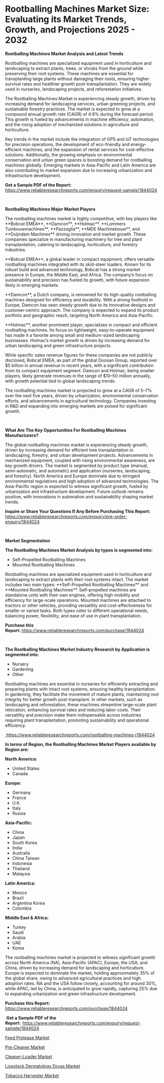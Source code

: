 <p><h1>Rootballing Machines Market Size: Evaluating its Market Trends, Growth, and Projections 2025 - 2032</h1></p><p><strong>Rootballing Machines Market Analysis and Latest Trends</strong></p>
<p><p>Rootballing machines are specialized equipment used in horticulture and landscaping to extract plants, trees, or shrubs from the ground while preserving their root systems. These machines are essential for transplanting large plants without damaging their roots, ensuring higher survival rates and healthier growth post-transplantation. They are widely used in nurseries, landscaping projects, and reforestation initiatives.</p><p>The Rootballing Machines Market is experiencing steady growth, driven by increasing demand for landscaping services, urban greening projects, and sustainable forestry practices. The market is expected to grow at a compound annual growth rate (CAGR) of 4.9% during the forecast period. This growth is fueled by advancements in machine efficiency, automation, and the rising adoption of mechanized solutions in agriculture and horticulture.</p><p>Key trends in the market include the integration of GPS and IoT technologies for precision operations, the development of eco-friendly and energy-efficient machines, and the expansion of rental services for cost-effective solutions. Additionally, the growing emphasis on environmental conservation and urban green spaces is boosting demand for rootballing machines globally. Emerging markets in Asia-Pacific and Latin America are also contributing to market expansion due to increasing urbanization and infrastructure development.</p></p>
<p><strong>Get a Sample PDF of the Report:&nbsp;</strong> <a href="https://www.reliableresearchreports.com/enquiry/request-sample/1844024?utm_campaign=8&utm_medium=2&utm_source=Github&utm_content=ia&utm_term=21012025&utm_id=rootballing-machines">https://www.reliableresearchreports.com/enquiry/request-sample/1844024</a></p>
<p>&nbsp;</p>
<p><strong>Rootballing Machines Major Market Players</strong></p>
<p><p>The rootballing machines market is highly competitive, with key players like **Bobcat EMEA**, **Damcon**, **Holmac**, **Lommers Tuinbouwmachines**, **Pazzaglia**, **MDE Machinebouw**, and **Duijndam Machines** driving innovation and market growth. These companies specialize in manufacturing machinery for tree and plant transplantation, catering to landscaping, horticulture, and forestry industries.</p><p>**Bobcat EMEA**, a global leader in compact equipment, offers versatile rootballing machines integrated with its skid-steer loaders. Known for its robust build and advanced technology, Bobcat has a strong market presence in Europe, the Middle East, and Africa. The company’s focus on sustainability and precision has fueled its growth, with future expansion likely in emerging markets.</p><p>**Damcon**, a Dutch company, is renowned for its high-quality rootballing machines designed for efficiency and durability. With a strong foothold in Europe, Damcon has seen steady growth due to its innovative designs and customer-centric approach. The company is expected to expand its product portfolio and geographic reach, targeting North America and Asia-Pacific.</p><p>**Holmac**, another prominent player, specializes in compact and efficient rootballing machines. Its focus on lightweight, easy-to-operate equipment has made it a favorite among small and medium-sized landscaping businesses. Holmac’s market growth is driven by increasing demand for urban landscaping and green infrastructure projects.</p><p>While specific sales revenue figures for these companies are not publicly disclosed, Bobcat EMEA, as part of the global Doosan Group, reported over $5 billion in annual revenue in recent years, with a significant contribution from its compact equipment segment. Damcon and Holmac, being smaller players, likely generate revenues in the range of $10–50 million annually, with growth potential tied to global landscaping trends.</p><p>The rootballing machines market is projected to grow at a CAGR of 5–7% over the next five years, driven by urbanization, environmental conservation efforts, and advancements in agricultural technology. Companies investing in R&D and expanding into emerging markets are poised for significant growth.</p></p>
<p>&nbsp;</p>
<p><strong>What Are The Key Opportunities For Rootballing Machines Manufacturers?</strong></p>
<p><p>The global rootballing machines market is experiencing steady growth, driven by increasing demand for efficient tree transplantation in landscaping, forestry, and urban development projects. Advancements in mechanized equipment, coupled with rising environmental awareness, are key growth drivers. The market is segmented by product type (manual, semi-automatic, and automatic) and application (nurseries, landscaping, and forestry). North America and Europe dominate due to stringent environmental regulations and high adoption of advanced technologies. The Asia-Pacific region is expected to witness significant growth, fueled by urbanization and infrastructure development. Future outlook remains positive, with innovations in automation and sustainability shaping market trends.</p></p>
<p><strong>Inquire or Share Your Questions If Any Before Purchasing This Report:</strong> <a href="https://www.reliableresearchreports.com/enquiry/pre-order-enquiry/1844024?utm_campaign=8&utm_medium=2&utm_source=Github&utm_content=ia&utm_term=21012025&utm_id=rootballing-machines">https://www.reliableresearchreports.com/enquiry/pre-order-enquiry/1844024</a></p>
<p>&nbsp;</p>
<p><strong>Market Segmentation</strong></p>
<p><strong>The Rootballing Machines Market Analysis by types is segmented into:</strong></p>
<p><ul><li>Self-Propelled Rootballing Machines</li><li>Mounted Rootballing Machines</li></ul></p>
<p><p>Rootballing machines are specialized equipment used in horticulture and landscaping to extract plants with their root systems intact. The market includes two main types: **Self-Propelled Rootballing Machines** and **Mounted Rootballing Machines**. Self-propelled machines are standalone units with their own engines, offering high mobility and efficiency for large-scale operations. Mounted machines are attached to tractors or other vehicles, providing versatility and cost-effectiveness for smaller or varied tasks. Both types cater to different operational needs, balancing power, flexibility, and ease of use in plant transplantation.</p></p>
<p><strong>Purchase this Report:&nbsp;</strong><a href="https://www.reliableresearchreports.com/purchase/1844024?utm_campaign=8&utm_medium=2&utm_source=Github&utm_content=ia&utm_term=21012025&utm_id=rootballing-machines">https://www.reliableresearchreports.com/purchase/1844024</a></p>
<p>&nbsp;</p>
<p><strong>The Rootballing Machines Market Industry Research by Application is segmented into:</strong></p>
<p><ul><li>Nursery</li><li>Gardening</li><li>Other</li></ul></p>
<p><p>Rootballing machines are essential in nurseries for efficiently extracting and preparing plants with intact root systems, ensuring healthy transplantation. In gardening, they facilitate the movement of mature plants, maintaining root integrity for better growth post-transplant. In other markets, such as landscaping and reforestation, these machines streamline large-scale plant relocation, enhancing survival rates and reducing labor costs. Their versatility and precision make them indispensable across industries requiring plant transplantation, promoting sustainability and operational efficiency.</p></p>
<p><a href="https://www.reliableresearchreports.com/rootballing-machines-r1844024?utm_campaign=8&utm_medium=2&utm_source=Github&utm_content=ia&utm_term=21012025&utm_id=rootballing-machines">&nbsp;https://www.reliableresearchreports.com/rootballing-machines-r1844024</a></p>
<p><strong>In terms of Region, the Rootballing Machines Market Players available by Region are:</strong></p>
<p>
    <p> <strong> North America: </strong>
        <ul>
            <li>United States</li>
            <li>Canada</li>
        </ul>
        </p> 
    <p> <strong> Europe: </strong>
        <ul>
            <li>Germany</li>
            <li>France</li>
            <li>U.K.</li>
            <li>Italy</li>
            <li>Russia</li>
        </ul>
        </p> 
    <p> <strong> Asia-Pacific: </strong>
        <ul>
            <li>China</li>
            <li>Japan</li>
            <li>South Korea</li>
            <li>India</li>
            <li>Australia</li>
            <li>China Taiwan</li>
            <li>Indonesia</li>
            <li>Thailand</li>
            <li>Malaysia</li>
        </ul>
        </p> 
    <p> <strong> Latin America: </strong>
        <ul>
            <li>Mexico</li>
            <li>Brazil</li>
            <li>Argentina Korea</li>
            <li>Colombia</li>
        </ul>
        </p> 
    <p> <strong> Middle East & Africa: </strong>
        <ul>
            <li>Turkey</li>
            <li>Saudi</li>
            <li>Arabia</li>
            <li>UAE</li>
            <li>Korea</li>
        </ul>
    </p>
    </p>
<p><p>The rootballing machines market is projected to witness significant growth across North America (NA), Asia-Pacific (APAC), Europe, the USA, and China, driven by increasing demand for landscaping and horticulture. Europe is expected to dominate the market, holding approximately 35% of the global share, owing to advanced agricultural practices and high adoption rates. NA and the USA follow closely, accounting for around 30%, while APAC, led by China, is anticipated to grow rapidly, capturing 25% due to expanding urbanization and green infrastructure development.</p></p>
<p><strong>Purchase this Report: </strong><a href="https://www.reliableresearchreports.com/purchase/1844024?utm_campaign=8&utm_medium=2&utm_source=Github&utm_content=ia&utm_term=21012025&utm_id=rootballing-machines">https://www.reliableresearchreports.com/purchase/1844024</a></p>
<p>&nbsp;<strong>Get a Sample PDF of the Report:&nbsp;&nbsp;</strong><a href="https://www.reliableresearchreports.com/enquiry/request-sample/1844024?utm_campaign=8&utm_medium=2&utm_source=Github&utm_content=ia&utm_term=21012025&utm_id=rootballing-machines">https://www.reliableresearchreports.com/enquiry/request-sample/1844024</a></p>
<p><strong></strong></p>
<p><p><a href="https://github.com/wileonie19657/Market-Research-Report-List-1/blob/main/feed-protease-market.md?utm_campaign=8&utm_medium=2&utm_source=Github&utm_content=ia&utm_term=21012025&utm_id=rootballing-machines">Feed Protease Market</a></p><p><a href="https://github.com/toldenargelia86/Market-Research-Report-List-1/blob/main/pre-cleaner-market.md?utm_campaign=8&utm_medium=2&utm_source=Github&utm_content=ia&utm_term=21012025&utm_id=rootballing-machines">Pre-Cleaner Market</a></p><p><a href="https://github.com/comasnickie/Market-Research-Report-List-1/blob/main/cleaner-loader-market.md?utm_campaign=8&utm_medium=2&utm_source=Github&utm_content=ia&utm_term=21012025&utm_id=rootballing-machines">Cleaner-Loader Market</a></p><p><a href="https://github.com/mcfred89/Market-Research-Report-List-1/blob/main/livestock-dermatology-drugs-market.md?utm_campaign=8&utm_medium=2&utm_source=Github&utm_content=ia&utm_term=21012025&utm_id=rootballing-machines">Livestock Dermatology Drugs Market</a></p><p><a href="https://github.com/bornergabrielle89/Market-Research-Report-List-1/blob/main/tobacco-harvester-market.md?utm_campaign=8&utm_medium=2&utm_source=Github&utm_content=ia&utm_term=21012025&utm_id=rootballing-machines">Tobacco Harvester Market</a></p></p>